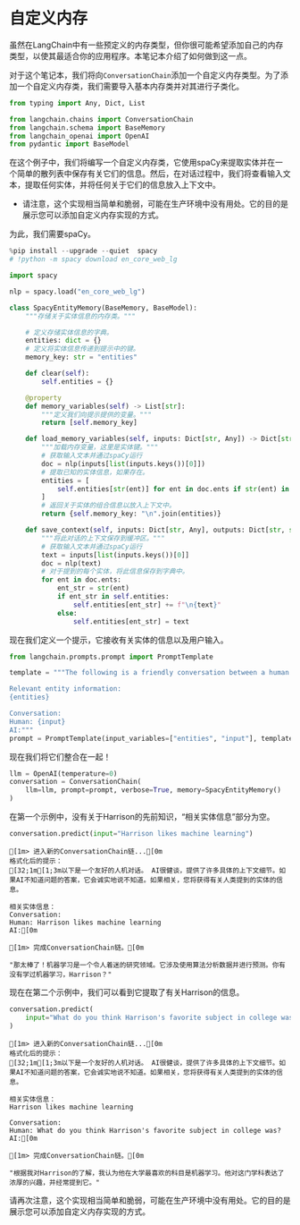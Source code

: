 # 自定义内存

虽然在LangChain中有一些预定义的内存类型，但你很可能希望添加自己的内存类型，以使其最适合你的应用程序。本笔记本介绍了如何做到这一点。

对于这个笔记本，我们将向`ConversationChain`添加一个自定义内存类型。为了添加一个自定义内存类，我们需要导入基本内存类并对其进行子类化。

```python
from typing import Any, Dict, List

from langchain.chains import ConversationChain
from langchain.schema import BaseMemory
from langchain_openai import OpenAI
from pydantic import BaseModel
```

在这个例子中，我们将编写一个自定义内存类，它使用spaCy来提取实体并在一个简单的散列表中保存有关它们的信息。然后，在对话过程中，我们将查看输入文本，提取任何实体，并将任何关于它们的信息放入上下文中。

* 请注意，这个实现相当简单和脆弱，可能在生产环境中没有用处。它的目的是展示您可以添加自定义内存实现的方式。

为此，我们需要spaCy。

```python
%pip install --upgrade --quiet  spacy
# !python -m spacy download en_core_web_lg
```

```python
import spacy

nlp = spacy.load("en_core_web_lg")
```

```python
class SpacyEntityMemory(BaseMemory, BaseModel):
    """存储关于实体信息的内存类。"""

    # 定义存储实体信息的字典。
    entities: dict = {}
    # 定义将实体信息传递到提示中的键。
    memory_key: str = "entities"

    def clear(self):
        self.entities = {}

    @property
    def memory_variables(self) -> List[str]:
        """定义我们向提示提供的变量。"""
        return [self.memory_key]

    def load_memory_variables(self, inputs: Dict[str, Any]) -> Dict[str, str]:
        """加载内存变量，这里是实体键。"""
        # 获取输入文本并通过spaCy运行
        doc = nlp(inputs[list(inputs.keys())[0]])
        # 提取已知的实体信息，如果存在。
        entities = [
            self.entities[str(ent)] for ent in doc.ents if str(ent) in self.entities
        ]
        # 返回关于实体的组合信息以放入上下文中。
        return {self.memory_key: "\n".join(entities)}

    def save_context(self, inputs: Dict[str, Any], outputs: Dict[str, str]) -> None:
        """将此对话的上下文保存到缓冲区。"""
        # 获取输入文本并通过spaCy运行
        text = inputs[list(inputs.keys())[0]]
        doc = nlp(text)
        # 对于提到的每个实体，将此信息保存到字典中。
        for ent in doc.ents:
            ent_str = str(ent)
            if ent_str in self.entities:
                self.entities[ent_str] += f"\n{text}"
            else:
                self.entities[ent_str] = text
```

现在我们定义一个提示，它接收有关实体的信息以及用户输入。

```python
from langchain.prompts.prompt import PromptTemplate

template = """The following is a friendly conversation between a human and an AI. The AI is talkative and provides lots of specific details from its context. If the AI does not know the answer to a question, it truthfully says it does not know. You are provided with information about entities the Human mentions, if relevant.

Relevant entity information:
{entities}

Conversation:
Human: {input}
AI:"""
prompt = PromptTemplate(input_variables=["entities", "input"], template=template)
```

现在我们将它们整合在一起！

```python
llm = OpenAI(temperature=0)
conversation = ConversationChain(
    llm=llm, prompt=prompt, verbose=True, memory=SpacyEntityMemory()
)
```

在第一个示例中，没有关于Harrison的先前知识，“相关实体信息”部分为空。

```python
conversation.predict(input="Harrison likes machine learning")
```

```
[1m> 进入新的ConversationChain链...[0m
格式化后的提示：
[32;1m[1;3m以下是一个友好的人机对话。 AI很健谈，提供了许多具体的上下文细节。如果AI不知道问题的答案，它会诚实地说不知道。如果相关，您将获得有关人类提到的实体的信息。

相关实体信息：
Conversation:
Human: Harrison likes machine learning
AI:[0m

[1m> 完成ConversationChain链。[0m
```

```
"那太棒了！机器学习是一个令人着迷的研究领域。它涉及使用算法分析数据并进行预测。你有没有学过机器学习，Harrison？"
```

现在在第二个示例中，我们可以看到它提取了有关Harrison的信息。

```python
conversation.predict(
    input="What do you think Harrison's favorite subject in college was?"
)
```

```
[1m> 进入新的ConversationChain链...[0m
格式化后的提示：
[32;1m[1;3m以下是一个友好的人机对话。 AI很健谈，提供了许多具体的上下文细节。如果AI不知道问题的答案，它会诚实地说不知道。如果相关，您将获得有关人类提到的实体的信息。

相关实体信息：
Harrison likes machine learning

Conversation:
Human: What do you think Harrison's favorite subject in college was?
AI:[0m

[1m> 完成ConversationChain链。[0m
```

```
"根据我对Harrison的了解，我认为他在大学最喜欢的科目是机器学习。他对这门学科表达了浓厚的兴趣，并经常提到它。"
```

请再次注意，这个实现相当简单和脆弱，可能在生产环境中没有用处。它的目的是展示您可以添加自定义内存实现的方式。